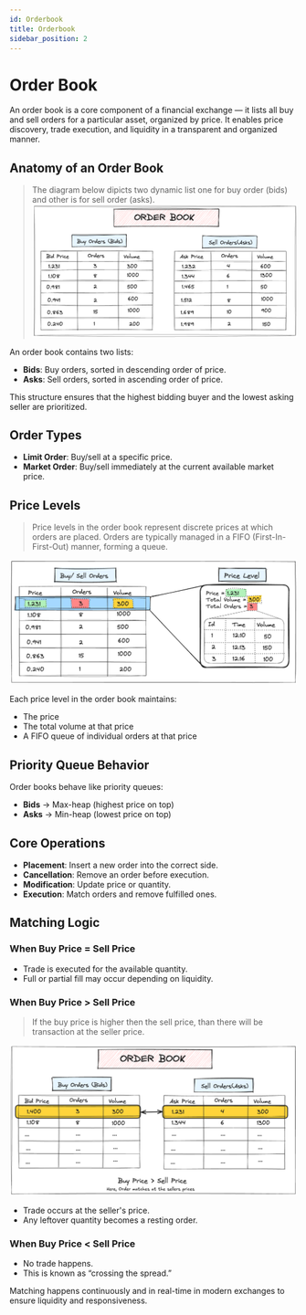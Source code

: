 ```yaml
---
id: Orderbook
title: Orderbook
sidebar_position: 2
---
```


# Order Book

An order book is a core component of a financial exchange — it lists all buy and sell orders for a particular asset, organized by price. It enables price discovery, trade execution, and liquidity in a transparent and organized manner.

## Anatomy of an Order Book

> The diagram below dipicts two dynamic list one for buy order (bids) and other is for sell order (asks).
![OrderBookStructure](./images/order_book.png)

An order book contains two lists:

- **Bids**: Buy orders, sorted in descending order of price.
- **Asks**: Sell orders, sorted in ascending order of price.

This structure ensures that the highest bidding buyer and the lowest asking seller are prioritized.

## Order Types

- **Limit Order**: Buy/sell at a specific price.
- **Market Order**: Buy/sell immediately at the current available market price.

## Price Levels

> Price levels in the order book represent discrete prices at which orders are placed. Orders are typically managed in a FIFO (First-In-First-Out) manner, forming a queue.
> 
![PriceLevel](./images/price_level.png)

Each price level in the order book maintains:

- The price
- The total volume at that price
- A FIFO queue of individual orders at that price

## Priority Queue Behavior

Order books behave like priority queues:

- **Bids** → Max-heap (highest price on top)
- **Asks** → Min-heap (lowest price on top)

## Core Operations

- **Placement**: Insert a new order into the correct side.
- **Cancellation**: Remove an order before execution.
- **Modification**: Update price or quantity.
- **Execution**: Match orders and remove fulfilled ones.

## Matching Logic

### When Buy Price = Sell Price

- Trade is executed for the available quantity.
- Full or partial fill may occur depending on liquidity.

### When Buy Price > Sell Price

> If the buy price is higher then the sell price, than there will be transaction at the seller price.

![Match](./images/price_match_buy_higher.png)

- Trade occurs at the seller's price.
- Any leftover quantity becomes a resting order.

### When Buy Price < Sell Price

- No trade happens.
- This is known as “crossing the spread.”

Matching happens continuously and in real-time in modern exchanges to ensure liquidity and responsiveness.
